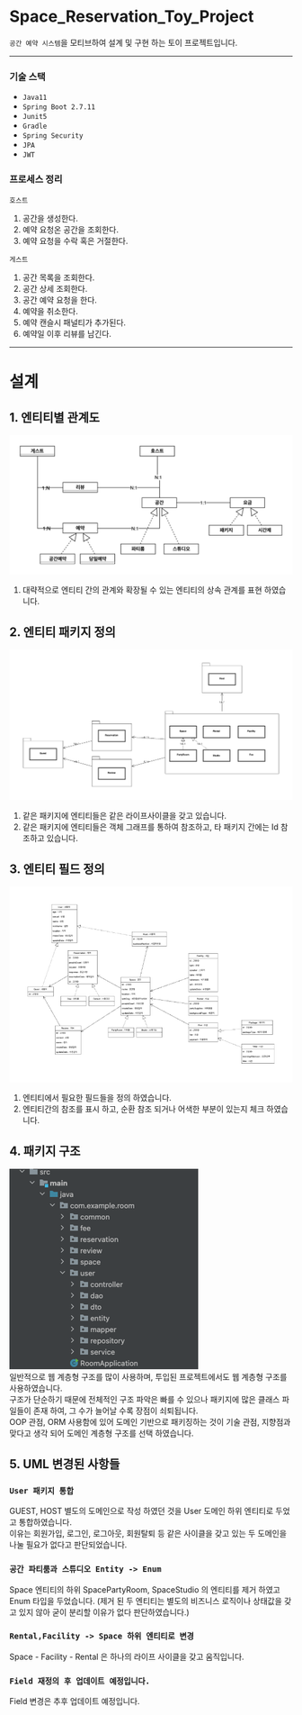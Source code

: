 # Space_Reservation_Toy_Project
`공간 예약 시스템`을 모티브하여 설계 및 구현 하는 토이 프로젝트입니다.

---
### 기술 스택
* `Java11`
* `Spring Boot 2.7.11`
* `Junit5`
* `Gradle`
* `Spring Security`
* `JPA`
* `JWT`

### 프로세스 정리
`호스트`
1. 공간을 생성한다.
2. 예약 요청온 공간을 조회한다.
3. 예약 요청을 수락 혹은 거절한다.

`게스트`
1. 공간 목록을 조회한다.
2. 공간 상세 조회한다.
3. 공간 예약 요청을 한다.
4. 예약을 취소한다.
5. 예약 캔슬시 패널티가 추가된다.
6. 예약일 이후 리뷰를 남긴다.

---
# 설계
## 1. 엔티티별 관계도
![](src/main/resources/image/Entity_Relation.png)
1. 대략적으로 엔티티 간의 관계와 확장될 수 있는 엔티티의 상속 관계를 표현 하였습니다.

## 2. 엔티티 패키지 정의
![](src/main/resources/image/Entity_Package_Relation.png)
1. 같은 패키지에 엔티티들은 같은 라이프사이클을 갖고 있습니다.
2. 같은 패키지에 엔티티들은 객체 그래프를 통하여 참조하고, 타 패키지 간에는 Id 참조하고 있습니다.

## 3. 엔티티 필드 정의
![](src/main/resources/image/Entity_FieldAndRelation.png)
1. 엔티티에서 필요한 필드들을 정의 하였습니다.
2. 엔티티간의 참조를 표시 하고, 순환 참조 되거나 어색한 부분이 있는지 체크 하였습니다.

## 4. 패키지 구조
![](src/main/resources/image/Package_Struct.png)<br>
일반적으로 웹 계층형 구조를 많이 사용하며, 투입된 프로젝트에서도 웹 계층형 구조를 사용하였습니다.<br>
구조가 단순하기 때문에 전체적인 구조 파악은 빠를 수 있으나 패키지에 많은 클래스 파일들이 존재 하여, 그 수가 늘어날 수록 장점이 쇠퇴됩니다.<br>
OOP 관점, ORM 사용함에 있어 도메인 기반으로 패키징하는 것이 기술 관점, 지향점과 맞다고 생각 되어 도메인 계층형 구조를 선택 하였습니다.<br>

## 5. UML 변경된 사항들

### `User 패키지 통합`
GUEST, HOST 별도의 도메인으로 작성 하였던 것을 User 도메인 하위 엔티티로 두었고 통합하였습니다.<br>
이유는 회원가입, 로그인, 로그아웃, 회원탈퇴 등 같은 사이클을 갖고 있는 두 도메인을 나눌 필요가 없다고 판단되었습니다.<br>

### `공간 파티룸과 스튜디오 Entity -> Enum`
Space 엔티티의 하위 SpacePartyRoom, SpaceStudio 의 엔티티를 제거 하였고 Enum 타입을 두었습니다. (제거 된 두 엔티티는 별도의 비즈니스 로직이나 상태값을 갖고 있지 않아 굳이 분리할 이유가 없다 판단하였습니다.) <br>

### `Rental,Facility -> Space 하위 엔티티로 변경`
Space - Facility - Rental 은 하나의 라이프 사이클을 갖고 움직입니다.

### `Field 재정의 후 업데이트 예정입니다.`
Field 변경은 추후 업데이트 예정입니다.





